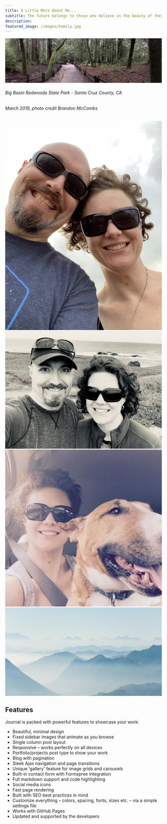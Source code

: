 ```yaml
---
title: A Little More About Me...
subtitle: The future belongs to those who believe in the beauty of their dreams. -Eleanor Roosevelt
description: 
featured_image: /images/Family.jpg
---
```


![](/images/big-basin-2019.jpg)
###### Big Basin Redwoods State Park - Santa Cruz County, CA
###### March 2019, photo credit Brandon McCombs


<div class="gallery" data-columns="3">
	<img src="/images/sara-brandon-19.jpg">
	<img src="/images/sara-brandon-2-2019.JPG">
	<img src="/images/sara-lorelei-2016.JPG">
	<img src="/images/demo/demo-landscape-2.jpg">
</div>

## Features

Journal is packed with powerful features to showcase your work:

* Beautiful, minimal design
* Fixed sidebar images that animate as you browse
* Single column post layout
* Responsive – works perfectly on all devices
* Portfolio/projects post type to show your work
* Blog with pagination
* Sleek Ajax navigation and page transitions
* Unique 'gallery' feature for image grids and carousels
* Built-in contact form with Formspree integration
* Full markdown support and code highlighting
* Social media icons
* Fast page rendering
* Built with SEO best practices in mind
* Customize everything – colors, spacing, fonts, sizes etc. – via a simple settings file
* Works with GitHub Pages
* Updated and supported by the developers
